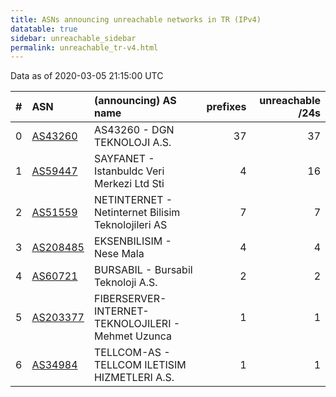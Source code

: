 ```yaml
---
title: ASNs announcing unreachable networks in TR (IPv4)
datatable: true
sidebar: unreachable_sidebar
permalink: unreachable_tr-v4.html
---
```


Data as of 2020-03-05 21:15:00 UTC


<div class="datatable-begin"></div>

|   # | ASN                                      | (announcing) AS name                               |   prefixes |   unreachable /24s |
|----:|:-----------------------------------------|:---------------------------------------------------|-----------:|-------------------:|
|   0 | [AS43260](unreachable_AS43260-v4.html)   | AS43260 - DGN TEKNOLOJI A.S.                       |         37 |                 37 |
|   1 | [AS59447](unreachable_AS59447-v4.html)   | SAYFANET - Istanbuldc Veri Merkezi Ltd Sti         |          4 |                 16 |
|   2 | [AS51559](unreachable_AS51559-v4.html)   | NETINTERNET - Netinternet Bilisim Teknolojileri AS |          7 |                  7 |
|   3 | [AS208485](unreachable_AS208485-v4.html) | EKSENBILISIM - Nese Mala                           |          4 |                  4 |
|   4 | [AS60721](unreachable_AS60721-v4.html)   | BURSABIL - Bursabil Teknoloji A.S.                 |          2 |                  2 |
|   5 | [AS203377](unreachable_AS203377-v4.html) | FIBERSERVER-INTERNET-TEKNOLOJILERI - Mehmet Uzunca |          1 |                  1 |
|   6 | [AS34984](unreachable_AS34984-v4.html)   | TELLCOM-AS - TELLCOM ILETISIM HIZMETLERI A.S.      |          1 |                  1 |

<div class="datatable-end"></div>